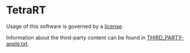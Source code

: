 # TetraRT

Usage of this software is governed by a [license](LICENSE.md).

Information about the third-party content can be found in
[THIRD_PARTY-apple.txt](THIRD_PARTY-apple.txt).